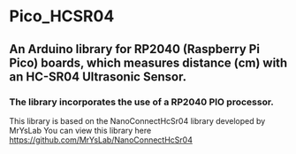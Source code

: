 # Pico_HCSR04

## An Arduino library for RP2040 (Raspberry Pi Pico) boards, which measures distance (cm) with an HC-SR04 Ultrasonic Sensor.

### The library incorporates the use of a RP2040 PIO processor.

This library is based on the NanoConnectHcSr04 library developed by MrYsLab
You can view this library here https://github.com/MrYsLab/NanoConnectHcSr04

